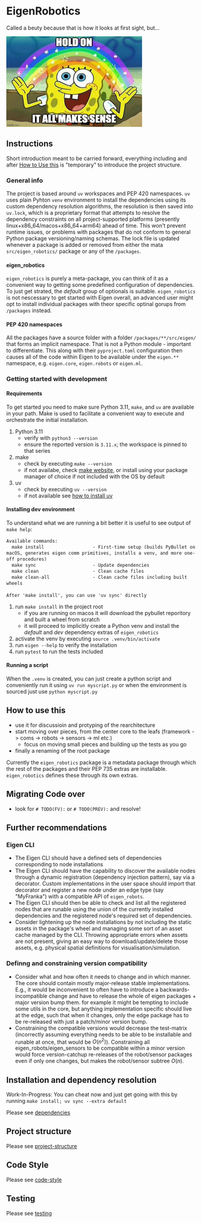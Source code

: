 # EigenRobotics

Called a beuty because that is how it looks at first sight, but...

<!-- markdownlint-disable-next-line MD001 MD033 -->
<img alt="it all makes sense" src="./docs/iams.png" width="360" height="240" />

## Instructions

Short introduction meant to be carried forward, everything including and after [How to Use this](#how-to-use-this) is "temporary" to introduce the project structure.

### General info

The project is based around `uv` workspaces and PEP 420 namespaces. `uv` uses plain Pyhton `venv` environment to install the dependencies using its custom dependency resolution algorithms, the resolution is then saved into `uv.lock`, which is a proprietary format that attempts to resolve the dependency constraints on all project-supported platforms (presently linux+x86_64/macos+x86_64+arm64) ahead of time. This won't prevent runtime issues, or problems with packages that do not conform to general Python package versioning/naming schemas. The lock file is updated whenever a package is added or removed from either the mata `src/eigen_robotics/` package or any of the `/packages`.

#### eigen_robotics

`eigen_robotics` is purely a meta-package, you can think of it as a convenient way to getting some predefined configuration of dependencies. To just get strated, the _default_ group of optionals is suitable. `eigen_robotics` is not nescessary to get started with Eigen overall, an advanced user might opt to install individual packages with theor specific optinal gorups from `/packages` instead.

#### PEP 420 namespaces

All the packages have a source folder with a folder `/packages/**/src/eigen/` that forms an implicit namespace. That is not a Python module - important to differentiate. This along with their `pyproject.toml` configuration then causes all of the code within Eigen to be available under the `eigen.**` namespace, e.g. `eigen.core`, `eigen.robots` or `eigen.ml`.

### Getting started with development

#### Requirements

To get started you need to make sure Python 3.11, `make`, and `uv` are available in your path. Make is used to facilitate a convenient way to execute and orchestrate the initial installation.

1. Python 3.11
    - verify with `python3 --version`
    - ensure the reported version is `3.11.x`; the workspace is pinned to that series
2. make
    - check by executing `make --version`
    - if not availabe, check [make website](https://www.gnu.org/software/make/#download), or install using your package manager of choice if not included with the OS by default
3. uv
    - check by executing `uv --version`
    - if not available see [how to install uv](https://docs.astral.sh/uv/getting-started/installation/)

#### Installing dev environment

To understand what we are running a bit better it is useful to see output of `make help`:

```output
Available commands:
  make install                  - First-time setup (builds PyBullet on macOS, generates eigen comm primitives, installs a venv, and more one-off procedures)
  make sync                     - Update dependencies
  make clean                    - Clean cache files
  make clean-all                - Clean cache files including built wheels

After 'make install', you can use 'uv sync' directly
```

1. run `make install` in the project root
    - if you are running on macos it will download the pybullet reporitory and built a wheel from scratch
    - it will proceed to implicitly create a Python venv and install the _default_ and _dev_ dependency extras of `eigen_robotics`
2. activate the venv by executing `source .venv/bin/activate`
3. run `eigen --help` to verify the installation
4. run `pytest` to run the tests included

#### Running a script
When the `.venv` is created, you can just create a python script and conveniently run it using `uv run myscript.py` or when the environment is sourced just use `python myscript.py`

## How to use this

- use it for discussioin and protyping of the rearchitecture
- start moving over pieces, from the center core to the leafs (framework -> coms -> robots -> sensors -> ml etc.)
  - focus on moving small pieces and building up the tests as you go
- finally a renaming of the root package

Currently the `eigen_robotics` package is a metadata package through which the rest of the packages and their PEP 735 extras are installable. `eigen_robotics` defines these through its own extras.

## Migrating Code over

- look for `# TODO(FV):` or `# TODO(PREV):` and resolve!

## Further recommendations

### Eigen CLI

- The Eigen CLI should have a defined sets of dependencies corresponding to node installations
- The Eigen CLI should have the capability to discover the available nodes through a dynamic registration (dependency injection pattern), say via a decorator. Custom implementations in the user space should import that decorator and register a new node under an edge type (say "MyFranka") with a compatible API of `eigen_robots`.
- The Eigen CLI should then be able to check and list all the registered nodes that are runable using the union of the currently installed dependencies and the registered node's required set of dependencies.
- Consider lightening up the node installations by not including the static assets in the package's wheel and managing some sort of an asset cache managed by the CLI. Throwing appropriate errors when assets are not present, giving an easy way to download/update/delete those assets, e.g. physical spatial definitions for visualisation/simulation.

### Definng and constraining version compatibility

- Consider what and how often it needs to change and in which manner. The core should contain mostly major-release stable implementations. E.g., it would be inconvenient to often have to introduce a backwards-incompatible change and have to release the whole of eigen packages + major version bump them. for example it might be tempting to include some utils in the core, but anything implementation specific should live at the edge, such that when it changes, only the edge package has to be re-released with just a patch/minor version bump.
- Constraining the compatible versions would decrease the test-matrix (incorrectly assuming everything needs to be able to be installable and runable at once, that would be $O(n^2)$). Constraining all eigen_robots/eigen_sensors to be compatible within a minor version would force version-catchup re-releases of the robot/sensor packages even if only one changes, but makes the robot/sensor subtree $O(n)$.

## Installation and dependency resolution

Work-In-Progress: You can cheat now and just get going with this by running `make install; uv sync --extra default`

Please see [dependencies](./docs/1-dependencies.md)

## Project structure

Please see [project-structure](./docs/2-project-structure.md)

## Code Style

Please see [code-style](./docs/3-code-style.md)

## Testing

Please see [testing](./docs/4-testing.md)
